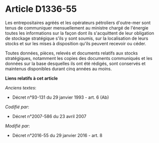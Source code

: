 # Article D1336-55

Les entrepositaires agréés et les opérateurs pétroliers d'outre-mer sont tenus de communiquer mensuellement au ministre
chargé de l'énergie toutes les informations sur la façon dont ils s'acquittent de leur obligation de stockage stratégique
s'ils y sont soumis, sur la localisation de leurs stocks et sur les mises à disposition qu'ils peuvent recevoir ou céder.

Toutes données, pièces, relevés et documents relatifs aux stocks stratégiques, notamment les copies des documents communiqués
et les données sur la base desquelles ils ont été rédigés, sont conservés et maintenus disponibles durant cinq années au
moins.

**Liens relatifs à cet article**

_Anciens textes_:

  - Décret n°93-131 du 29 janvier 1993 - art. 6 (Ab)

_Codifié par_:

  - Décret n°2007-586 du 23 avril 2007

_Modifié par_:

  - Décret n°2016-55 du 29 janvier 2016 - art. 8
